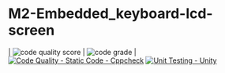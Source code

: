 # M2-Embedded_keyboard-lcd-screen
| ![code quality score](https://api.codiga.io/project/30170/score/svg) | ![code grade](https://api.codiga.io/project/30170/status/svg) |
[![Code Quality - Static Code - Cppcheck](https://github.com/iswaryadhanapalan/M2-Embedded_keyboard-lcd-screen/actions/workflows/cppcheck.yml/badge.svg)](https://github.com/iswaryadhanapalan/M2-Embedded_keyboard-lcd-screen/actions/workflows/cppcheck.yml)
[![Unit Testing - Unity](https://github.com/iswaryadhanapalan/M2-Embedded_keyboard-lcd-screen/actions/workflows/unity.yml/badge.svg)](https://github.com/iswaryadhanapalan/M2-Embedded_keyboard-lcd-screen/actions/workflows/unity.yml)


